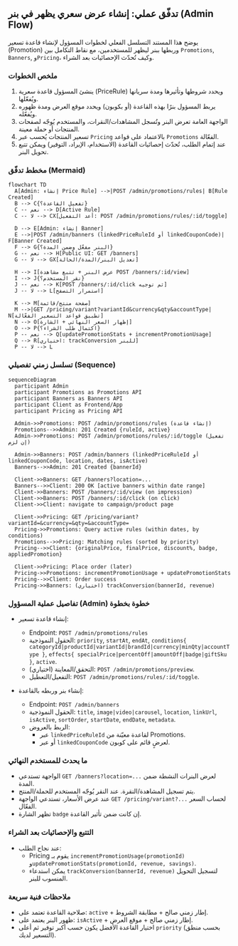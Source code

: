 ## تدفّق عملي: إنشاء عرض سعري يظهر في بنر (Admin Flow)

يوضح هذا المستند التسلسل الفعلي لخطوات المسؤول لإنشاء قاعدة تسعير (Promotion) وربطها ببنر ليظهر للمستخدمين، مع نقاط التكامل بين `Promotions`, `Banners`, و`Pricing`، وكيف تُحدّث الإحصائيات بعد الشراء.

### ملخص الخطوات
1) ينشئ المسؤول قاعدة سعرية (PriceRule) ويحدد شروطها وتأثيرها ومدة سريانها ويُفعّلها.
2) يربط المسؤول بنرًا بهذه القاعدة (أو بكوبون) ويحدد موقع العرض ومدة ظهوره ويُفعّله.
3) الواجهة العامة تعرض البنر وتُسجل المشاهدات/النقرات، والمستخدم يُوجّه لصفحات المنتجات أو حملة معينة.
4) تسعير المنتجات يُحسب عبر `Pricing` بالاعتماد على قواعد `Promotions` الفعّالة.
5) عند إتمام الطلب، تُحدّث إحصائيات القاعدة (الاستخدام، الإيراد، التوفير) ويمكن تتبع تحويل البنر.

### مخطط تدفّق (Mermaid)
```mermaid
flowchart TD
  A[Admin: إنشاء Price Rule] -->|POST /admin/promotions/rules| B[Rule Created]
  B --> C{تفعيل القاعدة؟}
  C -- نعم --> D[Active Rule]
  C -- لا --> CX[أعد التفعيل: POST /admin/promotions/rules/:id/toggle]

  D --> E[Admin: إنشاء Banner]
  E -->|POST /admin/banners (linkedPriceRuleId أو linkedCouponCode)| F[Banner Created]
  F --> G{البنر مفعّل وضمن المدة؟}
  G -- نعم --> H[Public UI: GET /banners]
  G -- لا --> GX[تعديل البنر/المدة/الحالة]

  H --> I[عرض البنر + تتبع مشاهدة POST /banners/:id/view]
  I --> J{نقر المستخدم؟}
  J -- نعم --> K[POST /banners/:id/click ثم توجيه]
  J -- لا --> L[استمرار التصفح]

  K --> M[صفحة منتج/قائمة]
  M -->|GET /pricing/variant?variantId&currency&qty&accountType| N[تطبيق قواعد التسعير الفعّالة]
  N --> O[إظهار السعر النهائي + الشارة]
  O --> P{اكتمال طلب الشراء؟}
  P -- نعم --> Q[updatePromotionStats + incrementPromotionUsage]
  Q --> R[اختياري: trackConversion للبنر]
  P -- لا --> L
```

### تسلسل زمني تفصيلي (Sequence)
```mermaid
sequenceDiagram
  participant Admin
  participant Promotions as Promotions API
  participant Banners as Banners API
  participant Client as Frontend/App
  participant Pricing as Pricing API

  Admin->>Promotions: POST /admin/promotions/rules (إنشاء قاعدة)
  Promotions-->>Admin: 201 Created {ruleId, active}
  Admin->>Promotions: POST /admin/promotions/rules/:id/toggle (تفعيل إن لزم)

  Admin->>Banners: POST /admin/banners (linkedPriceRuleId أو linkedCouponCode, location, dates, isActive)
  Banners-->>Admin: 201 Created {bannerId}

  Client->>Banners: GET /banners?location=...
  Banners-->>Client: 200 OK [active banners within date range]
  Client->>Banners: POST /banners/:id/view (on impression)
  Client->>Banners: POST /banners/:id/click (on click)
  Client->>Client: navigate to campaign/product page

  Client->>Pricing: GET /pricing/variant?variantId=&currency=&qty=&accountType=
  Pricing->>Promotions: Query active rules (within dates, by conditions)
  Promotions-->>Pricing: Matching rules (sorted by priority)
  Pricing-->>Client: {originalPrice, finalPrice, discount%, badge, appliedPromotion}

  Client->>Pricing: Place order (later)
  Pricing->>Promotions: incrementPromotionUsage + updatePromotionStats
  Pricing-->>Client: Order success
  Pricing->>Banners: (اختياري) trackConversion(bannerId, revenue)
```

### تفاصيل عملية المسؤول (Admin) خطوة بخطوة
- إنشاء قاعدة تسعير:
  - Endpoint: `POST /admin/promotions/rules`
  - الحقول النموذجية: `priority`, `startAt`, `endAt`, `conditions{ categoryId|productId|variantId|brandId|currency|minQty|accountType }`, `effects{ specialPrice|percentOff|amountOff|badge|giftSku }`, `active`.
  - التحقق/المعاينة (اختياري): `POST /admin/promotions/preview`.
  - التفعيل/التعطيل: `POST /admin/promotions/rules/:id/toggle`.

- إنشاء بنر وربطه بالقاعدة:
  - Endpoint: `POST /admin/banners`
  - الحقول النموذجية: `title`, `image|video|carousel`, `location`, `linkUrl`, `isActive`, `sortOrder`, `startDate`, `endDate`, `metadata`.
  - الربط بالعروض:
    - عبر `linkedPriceRuleId` لقاعدة معيّنة من Promotions.
    - أو عبر `linkedCouponCode` لعرضٍ قائم على كوبون.

### ما يحدث للمستخدم النهائي
- الواجهة تستدعي `GET /banners?location=...` لعرض البنرات النشطة ضمن المدة.
- يتم تسجيل المشاهدة/النقرة. عند النقر يُوجّه المستخدم للحملة/المنتج.
- عند عرض الأسعار، تستدعي الواجهة `GET /pricing/variant?...` لحساب السعر الفعّال.
- تظهر الشارة `badge` إن كانت ضمن تأثير القاعدة.

### التتبع والإحصائيات بعد الشراء
- عند نجاح الطلب:
  - Pricing يقوم بـ `incrementPromotionUsage(promotionId)` و`updatePromotionStats(promotionId, revenue, savings)`.
  - يمكن استدعاء `trackConversion(bannerId, revenue)` لتسجيل التحويل المنسوب للبنر.

### ملاحظات فنية سريعة
- صلاحية القاعدة تعتمد على: `active` + إطار زمني صالح + مطابقة الشروط.
- ظهور البنر يعتمد على: `isActive` + إطار زمني صالح + موقع العرض.
- اختيار القاعدة الأفضل يكون حسب أكبر توفير ثم أعلى `priority` (بحسب منطق التسعير لديك).


